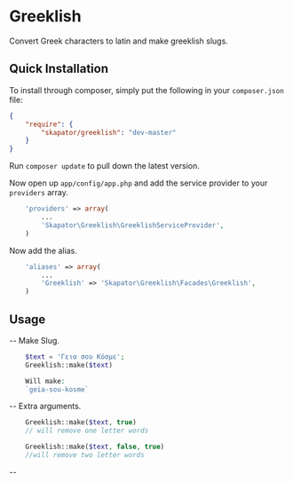 # Greeklish

Convert Greek characters to latin and make greeklish slugs.

## Quick Installation

To install through composer, simply put the following in your `composer.json` file:

```json
{
	"require": {
		"skapator/greeklish": "dev-master"
	}
}
```

Run `composer update` to pull down the latest version.

Now open up `app/config/app.php` and add the service provider to your `providers` array.

```php
    'providers' => array(
        ...
        'Skapator\Greeklish\GreeklishServiceProvider',
    )
```

Now add the alias.

```php
    'aliases' => array(
        ...
        'Greeklish' => 'Skapator\Greeklish\Facades\Greeklish',
    )
```


## Usage

-- Make Slug.

```php
    $text = 'Γεια σου Κόσμε';
    Greeklish::make($text)

    Will make:
    `geia-sou-kosme`
```


-- Extra arguments.

```php
    Greeklish::make($text, true)
    // will remove one letter words

    Greeklish::make($text, false, true)
    //will remove two letter words
```

--
